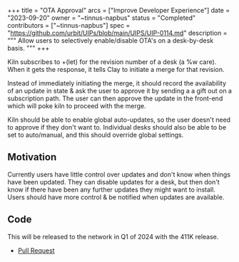 +++
title = "OTA Approval"
arcs = ["Improve Developer Experience"]
date = "2023-09-20"
owner = "~tinnus-napbus"
status = "Completed"
contributors = ["~tinnus-napbus"]
spec = "https://github.com/urbit/UIPs/blob/main/UIPS/UIP-0114.md"
description = """
Allow users to selectively enable/disable OTA's on a desk-by-desk basis.
"""
+++

Kiln subscribes to +(let) for the revision number of a desk (a %w care). When it gets the response, it tells Clay to initiate a merge for that revision.

Instead of immediately initiating the merge, it should record the availability of an update in state & ask the user to approve it by sending a a gift out on a subscription path. The user can then approve the update in the front-end which will poke kiln to proceed with the merge.

Kiln should be able to enable global auto-updates, so the user doesn't need to approve if they don't want to. Individual desks should also be able to be set to auto/manual, and this should override global settings.

## Motivation

Currently users have little control over updates and don't know when things have been updated. They can disable updates for a desk, but then don't know if there have been any further updates they might want to install. Users should have more control & be notified when updates are available.


## Code

This will be released to the network in Q1 of 2024 with the 411K release.

- [Pull Request](https://github.com/urbit/urbit/pull/6793)
